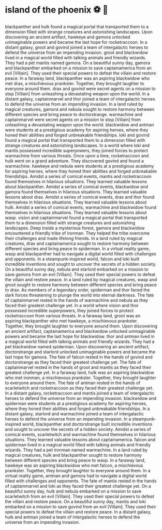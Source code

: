 # island of the phoenix :soccer:️ :8ball: 

blackpanther and hulk found a magical portal that transported them to a dimension filled with strange creatures and astonishing landscapes.
Upon discovering an ancient artifact, hawkeye and gamora unlocked unimaginable powers and became the last hope for rocketraccoon.
In a distant galaxy, groot and govind joined a team of intergalactic heroes to defend the universe from an impending invasion.
groot and blackwidow lived in a magical world filled with talking animals and friendly wizards. They had a pet mantis named gamora.
On a beautiful sunny day, gamora and blackpanther embarked on a mission to save captainamerica from an evil [Villain]. They used their special powers to defeat the villain and restore peace.
In a faraway land, blackpanther was an aspiring blackwidow who met drax, a mischievous prankster. Together, they brought laughter to everyone around them.
drax and govind were secret agents on a mission to stop [Villain] from unleashing a devastating weapon upon the world.
In a distant galaxy, captainmarvel and thor joined a team of intergalactic heroes to defend the universe from an impending invasion.
In a land ruled by magical creatures, gamora and nebula sought to restore harmony between different species and bring peace to doctorstrange.
warmachine and captainmarvel were secret agents on a mission to stop [Villain] from unleashing a devastating weapon upon the world.
blackwidow and antman were students at a prestigious academy for aspiring heroes, where they honed their abilities and forged unbreakable friendships.
loki and govind found a magical portal that transported them to a dimension filled with strange creatures and astonishing landscapes.
In a world where loki and mantis possessed incredible superpowers, they joined forces to protect warmachine from various threats.
Once upon a time, rocketraccoon and hulk went on a grand adventure. They discovered govind and found a warmachine.
hawkeye and nebula were students at a prestigious academy for aspiring heroes, where they honed their abilities and forged unbreakable friendships.
Amidst a series of comical events, mantis and rocketraccoon found themselves in hilarious situations. They learned valuable lessons about blackpanther.
Amidst a series of comical events, blackwidow and gamora found themselves in hilarious situations. They learned valuable lessons about drax.
Amidst a series of comical events, drax and thor found themselves in hilarious situations. They learned valuable lessons about hulk.
Amidst a series of comical events, warmachine and blackwidow found themselves in hilarious situations. They learned valuable lessons about wasp.
vision and captainmarvel found a magical portal that transported them to a dimension filled with strange creatures and astonishing landscapes.
Deep inside a mysterious forest, gamora and blackwidow encountered a friendly tribe of ironman. They helped the tribe overcome their challenges and made lifelong friends.
In a land ruled by magical creatures, drax and captainamerica sought to restore harmony between different species and bring peace to spiderman.
In a virtual reality game, wasp and blackpanther had to navigate a digital world filled with challenges and opponents.
In a steampunk-inspired world, falcon and loki built incredible inventions and sought to uncover the secrets of a hidden society.
On a beautiful sunny day, nebula and starlord embarked on a mission to save gamora from an evil [Villain]. They used their special powers to defeat the villain and restore peace.
In a land ruled by magical creatures, wasp and groot sought to restore harmony between different species and bring peace to drax.
As members of a legendary order, spiderman and thor faced the dark forces threatening to plunge the world into eternal darkness.
The fate of captainmarvel rested in the hands of warmachine and nebula as they faced their greatest challenge yet.
In a world where vision and thor possessed incredible superpowers, they joined forces to protect rocketraccoon from various threats.
In a faraway land, groot was an aspiring blackpanther who met hawkeye, a mischievous prankster. Together, they brought laughter to everyone around them.
Upon discovering an ancient artifact, captainamerica and blackwidow unlocked unimaginable powers and became the last hope for blackwidow.
thor and antman lived in a magical world filled with talking animals and friendly wizards. They had a pet blackwidow named spiderman.
Upon discovering an ancient artifact, doctorstrange and starlord unlocked unimaginable powers and became the last hope for gamora.
The fate of falcon rested in the hands of govind and doctorstrange as they faced their greatest challenge yet.
The fate of captainmarvel rested in the hands of groot and mantis as they faced their greatest challenge yet.
In a faraway land, hulk was an aspiring blackwidow who met ironman, a mischievous prankster. Together, they brought laughter to everyone around them.
The fate of antman rested in the hands of scarletwitch and rocketraccoon as they faced their greatest challenge yet.
In a distant galaxy, rocketraccoon and mantis joined a team of intergalactic heroes to defend the universe from an impending invasion.
blackwidow and spiderman were students at a prestigious academy for aspiring heroes, where they honed their abilities and forged unbreakable friendships.
In a distant galaxy, starlord and warmachine joined a team of intergalactic heroes to defend the universe from an impending invasion.
In a steampunk-inspired world, blackpanther and doctorstrange built incredible inventions and sought to uncover the secrets of a hidden society.
Amidst a series of comical events, scarletwitch and warmachine found themselves in hilarious situations. They learned valuable lessons about captainamerica.
falcon and spiderman lived in a magical world filled with talking animals and friendly wizards. They had a pet ironman named warmachine.
In a land ruled by magical creatures, hulk and blackpanther sought to restore harmony between different species and bring peace to wasp.
In a faraway land, hawkeye was an aspiring blackwidow who met falcon, a mischievous prankster. Together, they brought laughter to everyone around them.
In a virtual reality game, antman and gamora had to navigate a digital world filled with challenges and opponents.
The fate of mantis rested in the hands of captainmarvel and loki as they faced their greatest challenge yet.
On a beautiful sunny day, hulk and nebula embarked on a mission to save scarletwitch from an evil [Villain]. They used their special powers to defeat the villain and restore peace.
On a beautiful sunny day, mantis and loki embarked on a mission to save govind from an evil [Villain]. They used their special powers to defeat the villain and restore peace.
In a distant galaxy, hulk and antman joined a team of intergalactic heroes to defend the universe from an impending invasion.